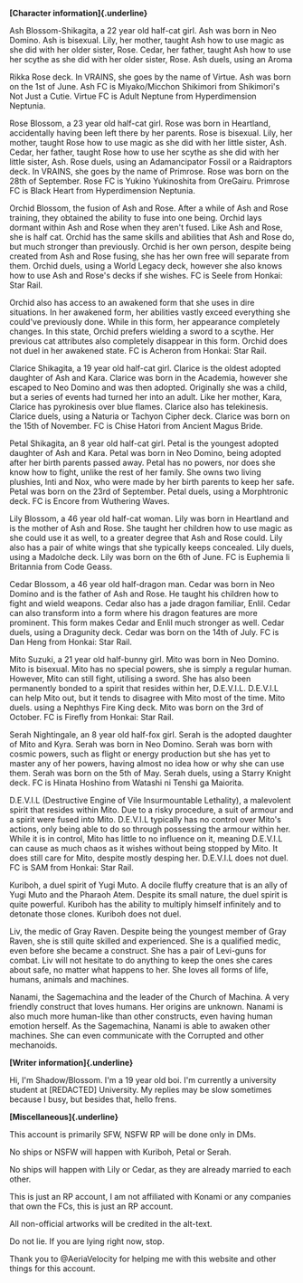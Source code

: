 **[Character information]{.underline}**

Ash Blossom-Shikagita, a 22 year old half-cat girl. Ash was born in Neo
Domino. Ash is bisexual. Lily, her mother, taught Ash how to use magic
as she did with her older sister, Rose. Cedar, her father, taught Ash
how to use her scythe as she did with her older sister, Rose. Ash duels,
using an Aroma

Rikka Rose deck. In VRAINS, she goes by the name of Virtue. Ash was born
on the 1st of June. Ash FC is Miyako/Micchon Shikimori from Shikimori\'s
Not Just a Cutie. Virtue FC is Adult Neptune from Hyperdimension
Neptunia.

Rose Blossom, a 23 year old half-cat girl. Rose was born in Heartland,
accidentally having been left there by her parents. Rose is bisexual.
Lily, her mother, taught Rose how to use magic as she did with her
little sister, Ash. Cedar, her father, taught Rose how to use her scythe
as she did with her little sister, Ash. Rose duels, using an
Adamancipator Fossil or a Raidraptors deck. In VRAINS, she goes by the
name of Primrose. Rose was born on the 28th of September. Rose FC is
Yukino Yukinoshita from OreGairu. Primrose FC is Black Heart from
Hyperdimension Neptunia.

Orchid Blossom, the fusion of Ash and Rose. After a while of Ash and
Rose training, they obtained the ability to fuse into one being. Orchid
lays dormant within Ash and Rose when they aren\'t fused. Like Ash and
Rose, she is half cat. Orchid has the same skills and abilities that Ash
and Rose do, but much stronger than previously. Orchid is her own
person, despite being created from Ash and Rose fusing, she has her own
free will separate from them. Orchid duels, using a World Legacy deck,
however she also knows how to use Ash and Rose's decks if she wishes. FC
is Seele from Honkai: Star Rail.

Orchid also has access to an awakened form that she uses in dire
situations. In her awakened form, her abilities vastly exceed everything
she could've previously done. While in this form, her appearance
completely changes. In this state, Orchid prefers wielding a sword to a
scythe. Her previous cat attributes also completely disappear in this
form. Orchid does not duel in her awakened state. FC is Acheron from
Honkai: Star Rail.

Clarice Shikagita, a 19 year old half-cat girl. Clarice is the oldest
adopted daughter of Ash and Kara. Clarice was born in the Academia,
however she escaped to Neo Domino and was then adopted. Originally she
was a child, but a series of events had turned her into an adult. Like
her mother, Kara, Clarice has pyrokinesis over blue flames. Clarice also
has telekinesis. Clarice duels, using a Naturia or Tachyon Cipher deck.
Clarice was born on the 15th of November. FC is Chise Hatori from
Ancient Magus Bride.

Petal Shikagita, an 8 year old half-cat girl. Petal is the youngest
adopted daughter of Ash and Kara. Petal was born in Neo Domino, being
adopted after her birth parents passed away. Petal has no powers, nor
does she know how to fight, unlike the rest of her family. She owns two
living plushies, Inti and Nox, who were made by her birth parents to
keep her safe. Petal was born on the 23rd of September. Petal duels,
using a Morphtronic deck. FC is Encore from Wuthering Waves.

Lily Blossom, a 46 year old half-cat woman. Lily was born in Heartland
and is the mother of Ash and Rose. She taught her children how to use
magic as she could use it as well, to a greater degree that Ash and Rose
could. Lily also has a pair of white wings that she typically keeps
concealed. Lily duels, using a Madolche deck. Lily was born on the 6th
of June. FC is Euphemia li Britannia from Code Geass.

Cedar Blossom, a 46 year old half-dragon man. Cedar was born in Neo
Domino and is the father of Ash and Rose. He taught his children how to
fight and wield weapons. Cedar also has a jade dragon familiar, Enlil.
Cedar can also transform into a form where his dragon features are more
prominent. This form makes Cedar and Enlil much stronger as well. Cedar
duels, using a Dragunity deck. Cedar was born on the 14th of July. FC is
Dan Heng from Honkai: Star Rail.

Mito Suzuki, a 21 year old half-bunny girl. Mito was born in Neo Domino.
Mito is bisexual. Mito has no special powers, she is simply a regular
human. However, Mito can still fight, utilising a sword. She has also
been permanently bonded to a spirit that resides within her, D.E.V.I.L.
D.E.V.I.L can help Mito out, but it tends to disagree with Mito most of
the time. Mito duels. using a Nephthys Fire King deck. Mito was born on
the 3rd of October. FC is Firefly from Honkai: Star Rail.

Serah Nightingale, an 8 year old half-fox girl. Serah is the adopted
daughter of Mito and Kyra. Serah was born in Neo Domino. Serah was born
with cosmic powers, such as flight or energy production but she has yet
to master any of her powers, having almost no idea how or why she can
use them. Serah was born on the 5th of May. Serah duels, using a Starry
Knight deck. FC is Hinata Hoshino from Watashi ni Tenshi ga Maiorita.

D.E.V.I.L (Destructive Engine of Vile Insurmountable Lethality), a
malevolent spirit that resides within Mito. Due to a risky procedure, a
suit of armour and a spirit were fused into Mito. D.E.V.I.L typically
has no control over Mito's actions, only being able to do so through
possessing the armour within her. While it is in control, Mito has
little to no influence on it, meaning D.E.V.I.L can cause as much chaos
as it wishes without being stopped by Mito. It does still care for Mito,
despite mostly desping her. D.E.V.I.L does not duel. FC is SAM from
Honkai: Star Rail.

Kuriboh, a duel spirit of Yugi Muto. A docile fluffy creature that is an
ally of Yugi Muto and the Pharaoh Atem. Despite its small nature, the
duel spirit is quite powerful. Kuriboh has the ability to multiply
himself infinitely and to detonate those clones. Kuriboh does not duel.

Liv, the medic of Gray Raven. Despite being the youngest member of Gray
Raven, she is still quite skilled and experienced. She is a qualified
medic, even before she became a construct. She has a pair of Levi-guns
for combat. Liv will not hesitate to do anything to keep the ones she
cares about safe, no matter what happens to her. She loves all forms of
life, humans, animals and machines.

Nanami, the Sagemachina and the leader of the Church of Machina. A very
friendly construct that loves humans. Her origins are unknown. Nanami is
also much more human-like than other constructs, even having human
emotion herself. As the Sagemachina, Nanami is able to awaken other
machines. She can even communicate with the Corrupted and other
mechanoids.

**[Writer information]{.underline}**

Hi, I'm Shadow/Blossom. I'm a 19 year old boi. I'm currently a
university student at \[REDACTED\] University. My replies may be slow
sometimes because I busy, but besides that, hello frens.

**[Miscellaneous]{.underline}**

This account is primarily SFW, NSFW RP will be done only in DMs.

No ships or NSFW will happen with Kuriboh, Petal or Serah.

No ships will happen with Lily or Cedar, as they are already married to
each other.

This is just an RP account, I am not affiliated with Konami or any
companies that own the FCs, this is just an RP account.

All non-official artworks will be credited in the alt-text.

Do not lie. If you are lying right now, stop.

Thank you to \@AeriaVelocity for helping me with this website and other
things for this account.
